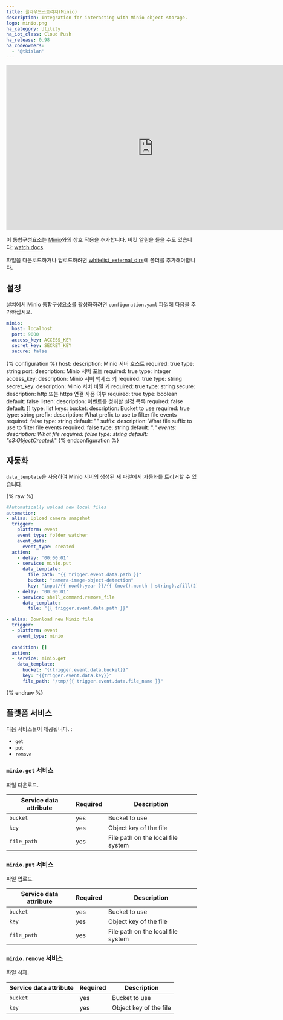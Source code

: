 ```yaml
---
title: 클라우드스토리지(Minio)
description: Integration for interacting with Minio object storage.
logo: minio.png
ha_category: Utility
ha_iot_class: Cloud Push
ha_release: 0.98
ha_codeowners:
  - '@tkislan'
---
```


<div class='videoWrapper'>
<iframe width="776" height="437" src="https://www.youtube.com/embed/vF0lQh0XOCs?list=PLFOIsHSSYIK09D8aRtWN6_SxlsvUK_zB_" frameborder="0" allow="accelerometer; autoplay; encrypted-media; gyroscope; picture-in-picture" allowfullscreen></iframe>
</div>

이 통합구성요소는 [Minio](https://min.io)와의 상호 작용을 추가합니다. 버킷 알림을 들을 수도 있습니다: [watch docs](https://docs.min.io/docs/minio-client-complete-guide.html#watch)

파일을 다운로드하거나 업로드하려면 [whitelist_external_dirs](/docs/configuration/basic/)에 폴더를 추가해야합니다.

## 설정

설치에서 Minio 통합구성요소를 활성화하려면 `configuration.yaml` 파일에 다음을 추가하십시오.

```yaml
minio:
  host: localhost
  port: 9000
  access_key: ACCESS_KEY
  secret_key: SECRET_KEY
  secure: false
```

{% configuration %}
host:
  description: Minio 서버 호스트
  required: true
  type: string
port:
  description: Minio 서버 포트
  required: true
  type: integer
access_key:
  description: Minio 서버 액세스 키
  required: true
  type: string
secret_key:
  description: Minio 서버 비밀 키
  required: true
  type: string
secure:
  description: http 또는 https 연결 사용 여부
  required: true
  type: boolean
  default: false
listen:
  description: 이벤트를 청취할 설정 목록
  required: false
  default: []
  type: list
  keys:
    bucket:
      description: Bucket to use
      required: true
      type: string
    prefix:
      description: What prefix to use to filter file events
      required: false
      type: string
      default: ""
    suffix:
      description: What file suffix to use to filter file events
      required: false
      type: string
      default: ".*"
    events:
      description: What file
      required: false
      type: string
      default: "s3:ObjectCreated:*"
{% endconfiguration %}

## 자동화

`data_template`을 사용하여 Minio 서버의 생성된 새 파일에서 자동화를 트리거할 수 있습니다.

{% raw %}
```yaml
#Automatically upload new local files
automation:
- alias: Upload camera snapshot
  trigger:
    platform: event
    event_type: folder_watcher
    event_data:
      event_type: created
  action:
    - delay: '00:00:01'
    - service: minio.put
      data_template:
        file_path: "{{ trigger.event.data.path }}"
        bucket: "camera-image-object-detection"
        key: "input/{{ now().year }}/{{ (now().month | string).zfill(2) }}/{{ (now().day | string).zfill(2) }}/{{ trigger.event.data.file }}"
    - delay: '00:00:01'
    - service: shell_command.remove_file
      data_template:
        file: "{{ trigger.event.data.path }}"

- alias: Download new Minio file
  trigger:
  - platform: event
    event_type: minio
    
  condition: []
  action:
  - service: minio.get
    data_template:
      bucket: "{{trigger.event.data.bucket}}"
      key: "{{trigger.event.data.key}}"
      file_path: "/tmp/{{ trigger.event.data.file_name }}"
```
{% endraw %}

## 플랫폼 서비스

다음 서비스들이 제공됩니다. :

- `get`
- `put`
- `remove`

### `minio.get` 서비스

파일 다운로드.

| Service data attribute    | Required | Description                                       |
|---------------------------|----------|---------------------------------------------------|
| `bucket`                  |      yes | Bucket to use                                     |
| `key`                     |      yes | Object key of the file                            |
| `file_path`               |      yes | File path on the local file system                |

### `minio.put` 서비스

파일 업로드.

| Service data attribute    | Required | Description                                       |
|---------------------------|----------|---------------------------------------------------|
| `bucket`                  |      yes | Bucket to use                                     |
| `key`                     |      yes | Object key of the file                            |
| `file_path`               |      yes | File path on the local file system                |

### `minio.remove` 서비스

파일 삭제.

| Service data attribute    | Required | Description                                       |
|---------------------------|----------|---------------------------------------------------|
| `bucket`                  |      yes | Bucket to use                                     |
| `key`                     |      yes | Object key of the file                            |
